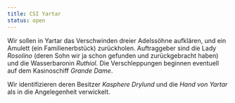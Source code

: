```yaml
---
title: CSI Yartar
status: open
---
```


Wir sollen in Yartar das Verschwinden dreier Adelssöhne aufklären, und ein Amulett (ein
Familienerbstück) zurückholen. Auftraggeber sind die Lady *Rosolino* (deren Sohn wir ja schon
gefunden und zurückgebracht haben) und die Wasserbaronin *Ruthiol*. Die Verschleppungen beginnen
eventuell auf dem Kasinoschiff *Grande Dame*.

Wir identifizieren deren Besitzer *Kasphere Drylund* und die *Hand von Yartar* als in die
Angelegenheit verwickelt.
